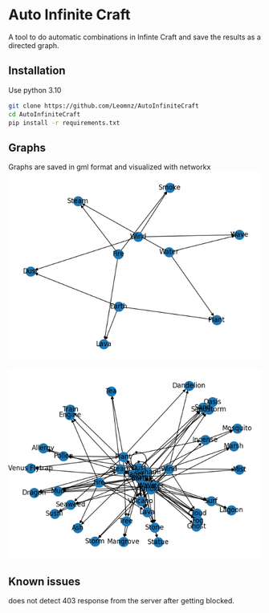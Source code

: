 # Auto Infinite Craft
A tool to do automatic combinations in Infinte Craft and save the results as a directed graph.


## Installation
Use python 3.10
```bash
git clone https://github.com/Leomnz/AutoInfiniteCraft
cd AutoInfiniteCraft
pip install -r requirements.txt
```
    
## Graphs
Graphs are saved in gml format and visualized with networkx
![demo1](https://github.com/Leomnz/AutoInfiniteCraft/blob/d9a712c4087837d0d5bd62182ae8eafcf5aedd2e/images/image1.png)

![demo2](https://github.com/Leomnz/AutoInfiniteCraft/blob/d9a712c4087837d0d5bd62182ae8eafcf5aedd2e/images/image2.png)


## Known issues
does not detect 403 response from the server after getting blocked.
